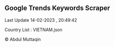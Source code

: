 

## Google Trends Keywords Scraper 
 
Last Update 14-02-2023 , 20:49:42

Country List :
VIETNAM.json



© Abdul Muttaqin 
